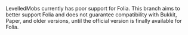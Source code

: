 LevelledMobs currently has poor support for Folia. This branch aims to better support Folia and does not guarantee compatibility with Bukkit, Paper, and older versions, until the official version is finally available for Folia.
